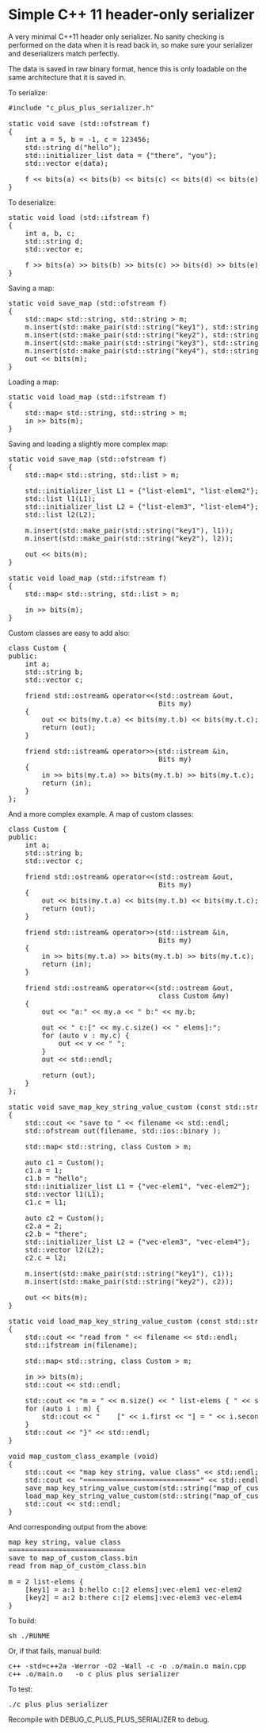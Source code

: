 Simple C++ 11 header-only serializer
====================================

A very minimal C++11 header only serializer. No sanity checking is performed
on the data when it is read back in, so make sure your serializer and 
deserializers match perfectly.

The data is saved in raw binary format, hence this is only loadable on the
same architecture that it is saved in.

To serialize:

<pre>
#include "c_plus_plus_serializer.h"

static void save (std::ofstream f)
{
    int a = 5, b = -1, c = 123456;
    std::string d("hello");
    std::initializer_list<std::string> data = {"there", "you"};
    std::vector<std::string> e(data);

    f << bits(a) << bits(b) << bits(c) << bits(d) << bits(e);
}
</pre>

To deserialize:

<pre>
static void load (std::ifstream f)
{
    int a, b, c;
    std::string d;
    std::vector<std::string> e;

    f >> bits(a) >> bits(b) >> bits(c) >> bits(d) >> bits(e);
}
</pre>

Saving a map:

<pre>
static void save_map (std::ofstream f)
{
    std::map< std::string, std::string > m;
    m.insert(std::make_pair(std::string("key1"), std::string("value1")));
    m.insert(std::make_pair(std::string("key2"), std::string("value2")));
    m.insert(std::make_pair(std::string("key3"), std::string("value3")));
    m.insert(std::make_pair(std::string("key4"), std::string("value4")));
    out << bits(m);
}
</pre>

Loading a map:

<pre>
static void load_map (std::ifstream f)
{
    std::map< std::string, std::string > m;
    in >> bits(m);
}
</pre>

Saving and loading a slightly more complex map:

<pre>
static void save_map (std::ofstream f)
{
    std::map< std::string, std::list<std::string> > m;

    std::initializer_list<std::string> L1 = {"list-elem1", "list-elem2"};
    std::list<std::string> l1(L1);
    std::initializer_list<std::string> L2 = {"list-elem3", "list-elem4"};
    std::list<std::string> l2(L2);

    m.insert(std::make_pair(std::string("key1"), l1));
    m.insert(std::make_pair(std::string("key2"), l2));

    out << bits(m);
}

static void load_map (std::ifstream f)
{
    std::map< std::string, std::list<std::string> > m;

    in >> bits(m);
}
</pre>

Custom classes are easy to add also:

<pre>
class Custom {
public:
    int a;
    std::string b;
    std::vector<std::string> c;

    friend std::ostream& operator<<(std::ostream &out, 
                                    Bits<class Custom & > my)
    {
        out << bits(my.t.a) << bits(my.t.b) << bits(my.t.c);
        return (out);
    }

    friend std::istream& operator>>(std::istream &in, 
                                    Bits<class Custom &> my)
    {
        in >> bits(my.t.a) >> bits(my.t.b) >> bits(my.t.c);
        return (in);
    }
};
</pre>

And a more complex example. A map of custom classes:

<pre>
class Custom {
public:
    int a;
    std::string b;
    std::vector<std::string> c;

    friend std::ostream& operator<<(std::ostream &out, 
                                    Bits<class Custom & > my)
    {
        out << bits(my.t.a) << bits(my.t.b) << bits(my.t.c);
        return (out);
    }

    friend std::istream& operator>>(std::istream &in, 
                                    Bits<class Custom &> my)
    {
        in >> bits(my.t.a) >> bits(my.t.b) >> bits(my.t.c);
        return (in);
    }

    friend std::ostream& operator<<(std::ostream &out, 
                                    class Custom &my)
    {
        out << "a:" << my.a << " b:" << my.b;

        out << " c:[" << my.c.size() << " elems]:";
        for (auto v : my.c) {
            out << v << " ";
        }
        out << std::endl;

        return (out);
    }
};

static void save_map_key_string_value_custom (const std::string filename)
{
    std::cout << "save to " << filename << std::endl;
    std::ofstream out(filename, std::ios::binary );

    std::map< std::string, class Custom > m;

    auto c1 = Custom();
    c1.a = 1;
    c1.b = "hello";
    std::initializer_list<std::string> L1 = {"vec-elem1", "vec-elem2"};
    std::vector<std::string> l1(L1);
    c1.c = l1;

    auto c2 = Custom();
    c2.a = 2;
    c2.b = "there";
    std::initializer_list<std::string> L2 = {"vec-elem3", "vec-elem4"};
    std::vector<std::string> l2(L2);
    c2.c = l2;

    m.insert(std::make_pair(std::string("key1"), c1));
    m.insert(std::make_pair(std::string("key2"), c2));

    out << bits(m);
}

static void load_map_key_string_value_custom (const std::string filename)
{
    std::cout << "read from " << filename << std::endl;
    std::ifstream in(filename);

    std::map< std::string, class Custom > m;

    in >> bits(m);
    std::cout << std::endl;

    std::cout << "m = " << m.size() << " list-elems { " << std::endl;
    for (auto i : m) {
        std::cout << "    [" << i.first << "] = " << i.second;
    }
    std::cout << "}" << std::endl;
}

void map_custom_class_example (void)
{
    std::cout << "map key string, value class" << std::endl;
    std::cout << "============================" << std::endl;
    save_map_key_string_value_custom(std::string("map_of_custom_class.bin"));
    load_map_key_string_value_custom(std::string("map_of_custom_class.bin"));
    std::cout << std::endl;
}
</pre>

And corresponding output from the above:

<pre>
map key string, value class
============================
save to map_of_custom_class.bin
read from map_of_custom_class.bin

m = 2 list-elems {
    [key1] = a:1 b:hello c:[2 elems]:vec-elem1 vec-elem2
    [key2] = a:2 b:there c:[2 elems]:vec-elem3 vec-elem4
}
</pre>

To build:

<pre>
sh ./RUNME
</pre>

Or, if that fails, manual build:

<pre>
c++ -std=c++2a -Werror -O2 -Wall -c -o .o/main.o main.cpp
c++ .o/main.o   -o c_plus_plus_serializer
</pre>

To test:

<pre>
./c_plus_plus_serializer
</pre>

Recompile with DEBUG_C_PLUS_PLUS_SERIALIZER to debug.
